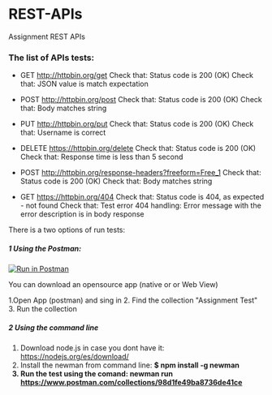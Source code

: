 # REST-APIs
Assignment REST APIs

### The list of APIs tests:

* GET http://httpbin.org/get
Check that: Status code is 200 (OK)
Check that: JSON value is match expectation


* POST http://httpbin.org/post
Check that: Status code is 200 (OK)
Check that: Body matches string

* PUT http://httpbin.org/put
Check that: Status code is 200 (OK)
Check that: Username is correct

* DELETE https://httpbin.org/delete
Check that: Status code is 200 (OK)
Check that: Response time is less than 5 second

* POST http://httpbin.org/response-headers?freeform=Free_1
Check that: Status code is 200 (OK)
Check that: Body matches string

* GET https://httpbin.org/404
Check that: Status code is 404, as expected - not found
Check that: Test error 404 handling: Error message with the error description is in body response



There is a two options of run tests:
##### 1 Using the Postman:

[![Run in Postman](https://run.pstmn.io/button.svg)](https://app.getpostman.com/run-collection/98d1fe49ba8736de41ce)

You can download an opensource app (native or or Web View)

  1.Open App (postman) and sing in
  2. Find the collection "Assignment Test"
  3. Run the collection
 

##### 2 Using the command line
  1. Download node.js in case you dont have it: 
  https://nodejs.org/es/download/
  2. Install the newman from command line:
  <b>$ npm install -g newman<b>
  3. Run the test using the comand: 
  <b>newman run https://www.postman.com/collections/98d1fe49ba8736de41ce<b>
